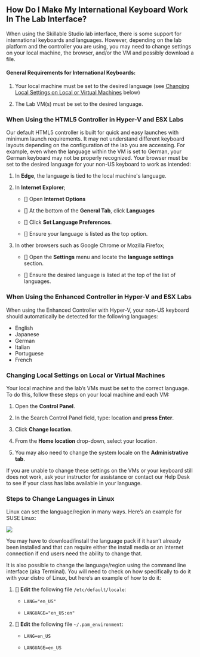 ## How Do I Make My International Keyboard Work In The Lab Interface?

When using the Skillable Studio lab interface, there is some support for international keyboards and languages. However, depending on the lab platform and the controller you are using, you may need to change settings on your local machine, the browser, and/or the VM and possibly download a file.

#### General Requirements for International Keyboards:

1. Your local machine must be set to the desired language (see [Changing Local Settings on Local or Virtual Machines](#changing-local-settings-on-local-or-virtual-machines) below)

1. The Lab VM(s) must be set to the desired language.

### When Using the HTML5 Controller in Hyper-V and ESX Labs

Our default HTML5 controller is built for quick and easy launches with minimum launch requirements. It may not understand different keyboard layouts depending on the configuration of the lab you are accessing. For example, even when the language within the VM is set to German, your German keyboard may not be properly recognized. Your browser must be set to the desired language for your non-US keyboard to work as intended:

1. In **Edge**, the language is tied to the local machine's language.

1. In **Internet Explorer**;

    - [] Open **Internet Options**

    - [] At the bottom of the **General Tab**, click **Languages**

    - [] Click **Set Language Preferences**.

    - [] Ensure your language is listed as the top option.

1. In other browsers such as Google Chrome or Mozilla Firefox;

    - [] Open the **Settings** menu and locate the **language settings** section.

    - [] Ensure the desired language is listed at the top of the list of languages. 


### When Using the Enhanced Controller in Hyper-V and ESX Labs

When using the Enhanced Controller with Hyper-V, your non-US keyboard should automatically be detected for the following languages:

- English
- Japanese
- German
- Italian
- Portuguese
- French

### Changing Local Settings on Local or Virtual Machines

Your local machine and the lab’s VMs must be set to the correct language. To do this, follow these steps on your local machine and each VM:

1. Open the **Control Panel**.

1. In the Search Control Panel field, type: location and **press Enter**.

1. Click **Change location**.

1. From the **Home location** drop-down, select your location.

1. You may also need to change the system locale on the **Administrative tab**.

If you are unable to change these settings on the VMs or your keyboard still does not work, ask your instructor for assistance or contact our Help Desk to see if your class has labs available in your language.

### Steps to Change Languages in Linux

Linux can set the language/region in many ways. Here’s an example for SUSE Linux:

![](../imageslinux-languag-pref.png)

You may have to download/install the language pack if it hasn’t already been installed and that can require either the install media or an Internet connection if end users need the ability to change that.

It is also possible to change the language/region using the command line interface (aka Terminal). You will need to check on how specifically to do it with your distro of Linux, but here’s an example of how to do it:

1. [] **Edit** the following file `/etc/default/locale`:

    - `LANG="en_US"`

    - `LANGUAGE="en_US:en"`

1. [] **Edit** the following file `~/.pam_environment`:

    - `LANG=en_US`

    - `LANGUAGE=en_US`